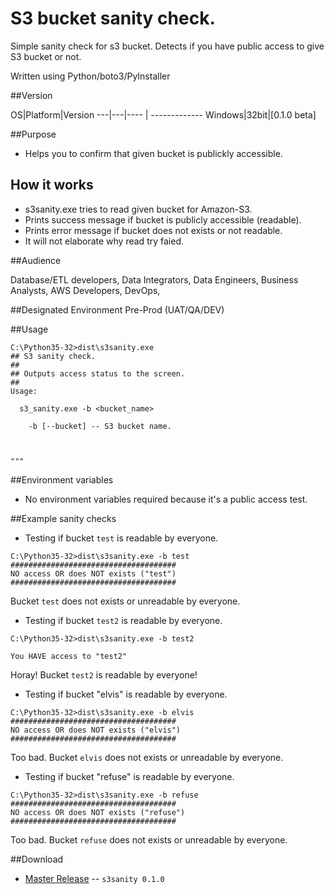 # S3 bucket sanity check.

Simple sanity check for s3 bucket.
Detects if you have public access to give S3 bucket or not.


Written using Python/boto3/PyInstaller

##Version

OS|Platform|Version 
---|---|---- | -------------
Windows|32bit|[0.1.0 beta]

##Purpose

- Helps you to confirm that given bucket is publickly accessible.

## How it works
- s3sanity.exe tries to read given bucket for Amazon-S3.
- Prints success message if bucket is publicly accessible (readable).
- Prints error message if bucket does not exists or not readable.
- It will not elaborate why read try faied.

##Audience

Database/ETL developers, Data Integrators, Data Engineers, Business Analysts, AWS Developers, DevOps, 

##Designated Environment
Pre-Prod (UAT/QA/DEV)

##Usage

```
C:\Python35-32>dist\s3sanity.exe
## S3 sanity check.
##
## Outputs access status to the screen.
##
Usage:

  s3_sanity.exe -b <bucket_name>

    -b [--bucket] -- S3 bucket name.


	
"""

```

##Environment variables

* No environment variables required because it's a public access test.


##Example sanity checks


* Testing if bucket `test` is readable by everyone.

```
C:\Python35-32>dist\s3sanity.exe -b test
#####################################
NO access OR does NOT exists ("test")
#####################################

```

Bucket `test` does not exists or unreadable by everyone.


* Testing if bucket `test2` is readable by everyone.

```
C:\Python35-32>dist\s3sanity.exe -b test2

You HAVE access to "test2"

```

Horay! Bucket `test2` is readable by everyone!


* Testing if bucket "elvis" is readable by everyone.

```
C:\Python35-32>dist\s3sanity.exe -b elvis
#####################################
NO access OR does NOT exists ("elvis")
#####################################

```

Too bad. Bucket `elvis` does not exists or unreadable by everyone.


* Testing if bucket "refuse" is readable by everyone.

```
C:\Python35-32>dist\s3sanity.exe -b refuse
#####################################
NO access OR does NOT exists ("refuse")
#####################################

```

Too bad. Bucket `refuse` does not exists or unreadable by everyone.




##Download
* [Master Release](https://github.com/alexbuz/S3_Sanity_Check/archive/master.zip) -- `s3sanity 0.1.0`
